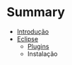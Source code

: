 # Summary

* [Introdução](README.md)
* [Eclipse](eclipse/eclipse.md)
   * [Plugins](eclipse/plugins.md)
   * Instalação

